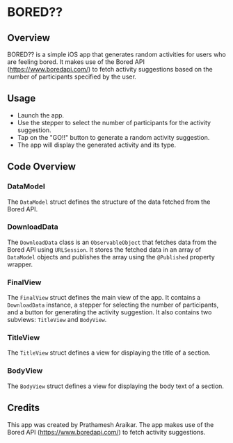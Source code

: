 # BORED??

## Overview

BORED?? is a simple iOS app that generates random activities for users who are feeling bored. It makes use of the Bored API (https://www.boredapi.com/) to fetch activity suggestions based on the number of participants specified by the user.

## Usage

- Launch the app.
- Use the stepper to select the number of participants for the activity suggestion.
- Tap on the "GO!!" button to generate a random activity suggestion.
- The app will display the generated activity and its type.

## Code Overview

### DataModel
The `DataModel` struct defines the structure of the data fetched from the Bored API.

### DownloadData
The `DownloadData` class is an `ObservableObject` that fetches data from the Bored API using `URLSession`. It stores the fetched data in an array of `DataModel` objects and publishes the array using the `@Published` property wrapper.

### FinalView
The `FinalView` struct defines the main view of the app. It contains a `DownloadData` instance, a stepper for selecting the number of participants, and a button for generating the activity suggestion. It also contains two subviews: `TitleView` and `BodyView`.

### TitleView
The `TitleView` struct defines a view for displaying the title of a section.

### BodyView
The `BodyView` struct defines a view for displaying the body text of a section.

## Credits
This app was created by Prathamesh Araikar. The app makes use of the Bored API (https://www.boredapi.com/) to fetch activity suggestions.
